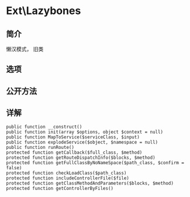 # Ext\Lazybones

## 简介
懒汉模式， 旧类
## 选项

## 公开方法


## 详解

    public function __construct()
    public function init(array $options, object $context = null)
    public function MapToService($serviceClass, $input)
    public function explodeService($object, $namespace = null)
    public function runRoute()
    protected function getCallback($full_class, $method)
    protected function getRouteDispatchInfo($blocks, $method)
    protected function getFullClassByNoNameSpace($path_class, $confirm = false)
    protected function checkLoadClass($path_class)
    protected function includeControllerFile($file)
    protected function getClassMethodAndParameters($blocks, $method)
    protected function getControllerByFiles()